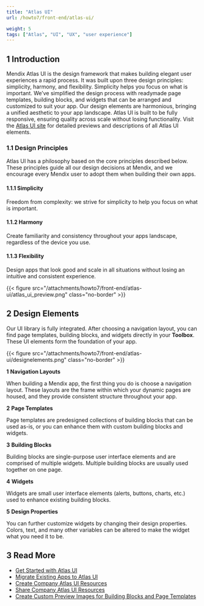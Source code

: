 ```yaml
---
title: "Atlas UI"
url: /howto7/front-end/atlas-ui/

weight: 5
tags: ["Atlas", "UI", "UX", "user experience"]
---
```


## 1 Introduction

Mendix Atlas UI is the design framework that makes building elegant user experiences a rapid process. It was built upon three design principles: simplicity, harmony, and flexibility. Simplicity helps you focus on what is important. We’ve simplified the design process with readymade page templates, building blocks, and widgets that can be arranged and customized to suit your app. Our design elements are harmonious, bringing a unified aesthetic to your app landscape. Atlas UI is built to be fully responsive, ensuring quality across scale without losing functionality. Visit the [Atlas UI site](https://atlas2.mendix.com/) for detailed previews and descriptions of all Atlas UI elements.

### 1.1 Design Principles

Atlas UI has a philosophy based on the core principles described below. These principles guide all our design decisions at Mendix, and we encourage every Mendix user to adopt them when building their own apps.

#### 1.1.1 Simplicity

Freedom from complexity: we strive for simplicity to help you focus on what is important.

#### 1.1.2 Harmony

Create familiarity and consistency throughout your apps landscape, regardless of the device you use.

#### 1.1.3 Flexibility

Design apps that look good and scale in all situations without losing an intuitive and consistent experience.

{{< figure src="/attachments/howto7/front-end/atlas-ui/atlas_ui_preview.png" class="no-border" >}}

## 2 Design Elements

Our UI library is fully integrated. After choosing a navigation layout, you can find page templates, building blocks, and widgets directly in your **Toolbox**. These UI elements form the foundation of your app.

{{< figure src="/attachments/howto7/front-end/atlas-ui/designelements.png" class="no-border" >}}

**1** **Navigation Layouts**

When building a Mendix app, the first thing you do is choose a navigation layout. These layouts are the frame within which your dynamic pages are housed, and they provide consistent structure throughout your app.

**2** **Page Templates**

Page templates are predesigned collections of building blocks that can be used as-is, or you can enhance them with custom building blocks and widgets.

**3** **Building Blocks**

Building blocks are single-purpose user interface elements and are comprised of multiple widgets. Multiple building blocks are usually used together on one page.

**4** **Widgets**

Widgets are small user interface elements (alerts, buttons, charts, etc.) used to enhance existing building blocks.

**5** **Design Properties**

You can further customize widgets by changing their design properties. Colors, text, and many other variables can be altered to make the widget what you need it to be.

## 3 Read More

* [Get Started with Atlas UI](/howto7/front-end/get-started-with-atlasui/)
* [Migrate Existing Apps to Atlas UI](/howto7/front-end/migrate-existing-projects-to-atlasui/)
* [Create Company Atlas UI Resources](/howto7/front-end/create-company-atlas-ui-resources/)
* [Share Company Atlas UI Resources](/howto7/front-end/share-company-atlas-ui-resources/)
* [Create Custom Preview Images for Building Blocks and Page Templates](/howto7/front-end/create-custom-preview-images-for-building-blocks-and-page-templates/)
